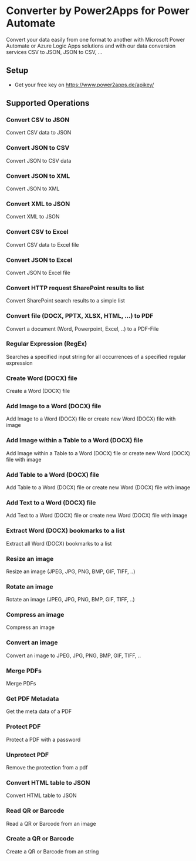 # Converter by Power2Apps for Power Automate
Convert your data easily from one format to another with Microsoft Power Automate or Azure Logic Apps solutions and with our data conversion services CSV to JSON, JSON to CSV, ...

## Setup
- Get your free key on https://www.power2apps.de/apikey/

## Supported Operations

### Convert CSV to JSON
Convert CSV data to JSON

### Convert JSON to CSV
Convert JSON to CSV data

### Convert JSON to XML
Convert JSON to XML

### Convert XML to JSON
Convert XML to JSON

### Convert CSV to Excel
Convert CSV data to Excel file

### Convert JSON to Excel
Convert JSON to Excel file

### Convert HTTP request SharePoint results to list
Convert SharePoint search results to a simple list

### Convert file (DOCX, PPTX, XLSX, HTML, ...) to PDF
Convert a document (Word, Powerpoint, Excel, ..) to a PDF-File

### Regular Expression (RegEx)
Searches a specified input string for all occurrences of a specified regular expression

### Create Word (DOCX) file
Create a Word (DOCX) file

### Add Image to a Word (DOCX) file
Add Image to a Word (DOCX) file or create new Word (DOCX) file with image

### Add Image within a Table to a Word (DOCX) file 
Add Image within a Table to a Word (DOCX) file or create new Word (DOCX) file with image

### Add Table to a Word (DOCX) file
Add Table to a Word (DOCX) file or create new Word (DOCX) file with image

### Add Text to a Word (DOCX) file
Add Text to a Word (DOCX) file or create new Word (DOCX) file with image

### Extract Word (DOCX) bookmarks to a list
Extract all Word (DOCX) bookmarks to a list

### Resize an image
Resize an image (JPEG, JPG, PNG, BMP, GIF, TIFF, ..)

### Rotate an image
Rotate an image (JPEG, JPG, PNG, BMP, GIF, TIFF, ..)

### Compress an image
Compress an image

### Convert an image
Convert an image to JPEG, JPG, PNG, BMP, GIF, TIFF, ..

### Merge PDFs
Merge PDFs

### Get PDF Metadata
Get the meta data of a PDF

### Protect PDF
Protect a PDF with a password

### Unprotect PDF
Remove the protection from a pdf

### Convert HTML table to JSON
Convert HTML table to JSON

### Read QR or Barcode
Read a QR or Barcode from an image

### Create a QR or Barcode
Create a QR or Barcode from an string
